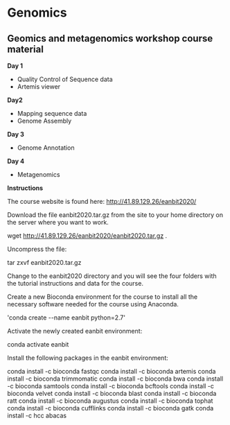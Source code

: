 # Genomics
## Geomics and metagenomics workshop course material

**Day 1**
* Quality Control of Sequence data
* Artemis viewer

**Day2**
* Mapping sequence data
* Genome Assembly

**Day 3**
* Genome Annotation

**Day 4**
* Metagenomics

**Instructions**

The course website is found here: http://41.89.129.26/eanbit2020/

Download the file eanbit2020.tar.gz from the site to your home directory on the server where you want to work.

  wget http://41.89.129.26/eanbit2020/eanbit2020.tar.gz .

Uncompress the file:

  tar zxvf eanbit2020.tar.gz

Change to the eanbit2020 directory and you will see the four folders with the tutorial instructions and data for the course.

Create a new Bioconda environment for the course to install all the necessary software needed for the course using Anaconda.

  'conda create --name eanbit python=2.7'

Activate the newly created eanbit environment:

  conda activate eanbit

Install the following packages in the eanbit environment:

  conda install -c bioconda fastqc
  conda install -c bioconda artemis
  conda install -c bioconda trimmomatic
  conda install -c bioconda bwa
  conda install -c bioconda samtools
  conda install -c bioconda bcftools
  conda install -c bioconda velvet
  conda install -c bioconda blast
  conda install -c bioconda ratt
  conda install -c bioconda augustus
  conda install -c bioconda tophat
  conda install -c bioconda cufflinks
  conda install -c bioconda gatk
  conda install -c hcc abacas
